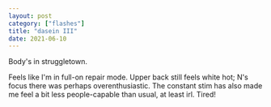 ```yaml
---
layout: post
category: ["flashes"]
title: "dasein III"
date: 2021-06-10
---
```


Body's in struggletown.

Feels like I'm in full-on repair mode. Upper back still feels white hot; N's focus there was perhaps overenthusiastic. The constant stim has also made me feel a bit less people-capable than usual, at least irl. Tired!